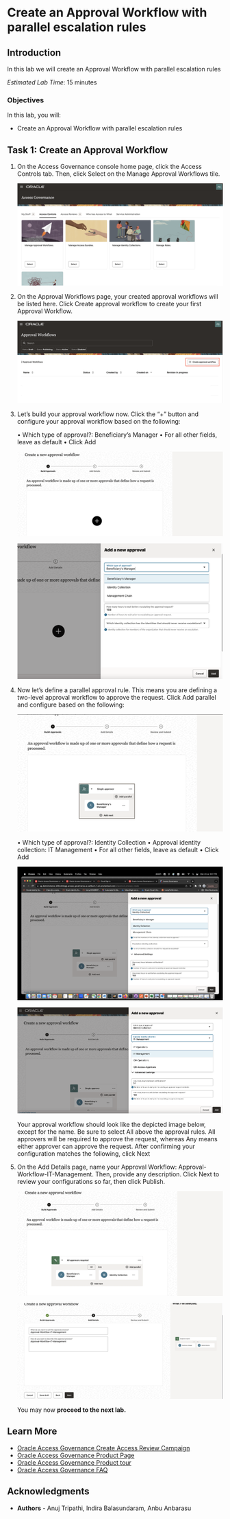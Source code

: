 # Create an Approval Workflow with parallel escalation rules

## Introduction

In this lab we will create an Approval Workflow with parallel escalation rules

*Estimated Lab Time*: 15 minutes


### Objectives

In this lab, you will:
 * Create an Approval Workflow with parallel escalation rules



## Task 1: Create an Approval Workflow 

1. On the Access Governance console home page, click the Access Controls tab. Then, click Select on the Manage Approval Workflows tile. 

   ![Approval Workflow](images/ag-homepage.png)




2. On the Approval Workflows page, your created approval workflows will be listed here. Click Create approval workflow to create your first Approval Workflow.

    ![Approval Workflow](images/create-approval-workflow.png)

    
    

3. Let’s build your approval workflow now. Click the “+” button and configure your approval workflow based on the following:

    •	Which type of approval?: Beneficiary’s Manager 
    •	For all other fields, leave as default
    •	Click Add


    ![Approval Workflow](images/click-add.png) 

    ![Approval Workflow](images/beneficiary-manager.png) 


4. Now let’s define a parallel approval rule. This means you are defining a two-level approval workflow to approve the request. Click Add parallel and configure based on the following:

    ![Approval Workflow](images/add-parallel.png) 

    •	Which type of approval?: Identity Collection
    •	Approval identity collection: IT Management
    •	For all other fields, leave as default
    •	Click Add

    ![Approval Workflow](images/id-collection.png) 

    ![Approval Workflow](images/select-add.png) 


    Your approval workflow should look like the depicted image below, except for the name. Be sure to select All above the approval rules. All approvers will be required to approve the request, whereas Any means either approver can approve the request. After confirming your configuration matches the following, click Next

5. On the Add Details page, name your Approval Workflow: Approval-Workflow-IT-Management. Then, provide any description. Click Next to review your configurations so far, then click Publish.

    ![Approval Workflow](images/approval-workflow.png) 

    ![Approval Workflow](images/click-next.png) 



    You may now **proceed to the next lab.**

## Learn More

* [Oracle Access Governance Create Access Review Campaign](https://docs.oracle.com/en/cloud/paas/access-governance/pdapg/index.html)
* [Oracle Access Governance Product Page](https://www.oracle.com/security/cloud-security/access-governance/)
* [Oracle Access Governance Product tour](https://www.oracle.com/webfolder/s/quicktours/paas/pt-sec-access-governance/index.html)
* [Oracle Access Governance FAQ](https://www.oracle.com/security/cloud-security/access-governance/faq/)

## Acknowledgments
* **Authors** - Anuj Tripathi, Indira Balasundaram, Anbu Anbarasu 